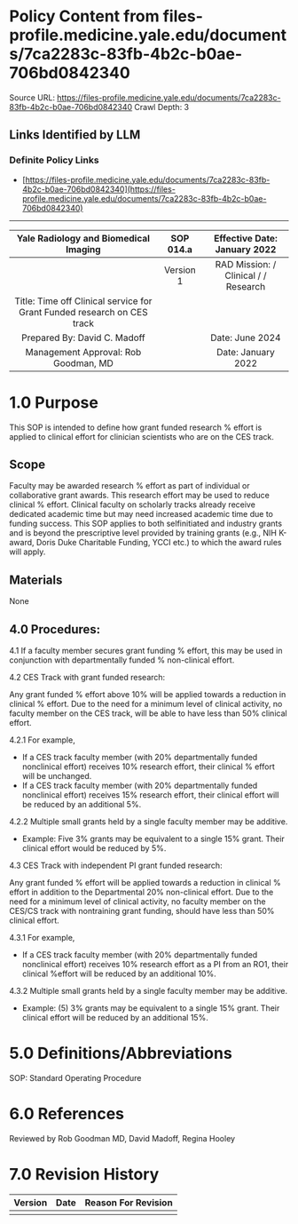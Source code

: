 # Policy Content from files-profile.medicine.yale.edu/documents/7ca2283c-83fb-4b2c-b0ae-706bd0842340

Source URL: https://files-profile.medicine.yale.edu/documents/7ca2283c-83fb-4b2c-b0ae-706bd0842340
Crawl Depth: 3

## Links Identified by LLM

### Definite Policy Links

- [https://files-profile.medicine.yale.edu/documents/7ca2283c-83fb-4b2c-b0ae-706bd0842340](https://files-profile.medicine.yale.edu/documents/7ca2283c-83fb-4b2c-b0ae-706bd0842340)

---

| Yale Radiology and Biomedical Imaging | SOP 014.a | Effective Date: <br> January 2022 |
| :--: | :--: | :--: |
|  | Version 1 | RAD Mission: / Clinical / / Research |
| Title: Time off Clinical service for Grant Funded research on CES track |  |  |
| Prepared By: David C. Madoff |  | Date: June 2024 |
| Management Approval: Rob Goodman, MD |  | Date: January 2022 |

# 1.0 Purpose 

This SOP is intended to define how grant funded research \% effort is applied to clinical effort for clinician scientists who are on the CES track.

## Scope

Faculty may be awarded research \% effort as part of individual or collaborative grant awards. This research effort may be used to reduce clinical \% effort. Clinical faculty on scholarly tracks already receive dedicated academic time but may need increased academic time due to funding success. This SOP applies to both selfinitiated and industry grants and is beyond the prescriptive level provided by training grants (e.g., NIH K-award, Doris Duke Charitable Funding, YCCI etc.) to which the award rules will apply.

## Materials

None

## 4.0 Procedures:

4.1 If a faculty member secures grant funding \% effort, this may be used in conjunction with departmentally funded \% non-clinical effort.

4.2 CES Track with grant funded research:

Any grant funded \% effort above $10 \%$ will be applied towards a reduction in clinical \% effort. Due to the need for a minimum level of clinical activity, no faculty member on the CES track, will be able to have less than $50 \%$ clinical effort.

4.2.1 For example,

- If a CES track faculty member (with 20\% departmentally funded nonclinical effort) receives 10\% research effort, their clinical \% effort will be unchanged.
- If a CES track faculty member (with 20\% departmentally funded nonclinical effort) receives $15 \%$ research effort, their clinical effort will be reduced by an additional $5 \%$.

4.2.2 Multiple small grants held by a single faculty member may be additive.

- Example: Five 3\% grants may be equivalent to a single 15\% grant. Their clinical effort would be reduced by $5 \%$.

4.3 CES Track with independent PI grant funded research:

Any grant funded \% effort will be applied towards a reduction in clinical \% effort in addition to the Departmental 20\% non-clinical effort. Due to the need for a minimum level of clinical activity, no faculty member on the CES/CS track with nontraining grant funding, should have less than 50\% clinical effort.

4.3.1 For example,

- If a CES track faculty member (with 20\% departmentally funded nonclinical effort) receives $10 \%$ research effort as a PI from an RO1, their clinical \%effort will be reduced by an additional 10\%.

4.3.2 Multiple small grants held by a single faculty member may be additive.

- Example: (5) 3\% grants may be equivalent to a single 15\% grant. Their clinical effort will be reduced by an additional 15\%.

# 5.0 Definitions/Abbreviations 

SOP: Standard Operating Procedure

# 6.0 References

Reviewed by Rob Goodman MD, David Madoff, Regina Hooley

# 7.0 Revision History

| Version | Date | Reason For Revision |
| :-- | :-- | :-- |
|  |  |  |